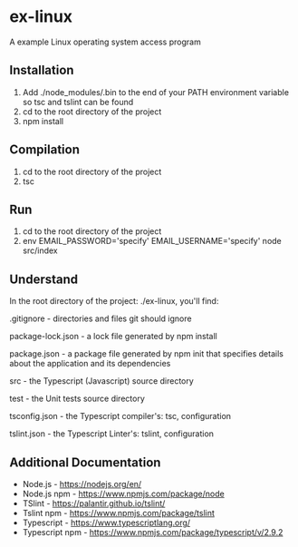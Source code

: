 # ex-linux
A example Linux operating system access program

## Installation
1. Add ./node_modules/.bin to the end of your PATH environment variable so tsc and tslint can be found
2. cd to the root directory of the project
3. npm install

## Compilation
1. cd to the root directory of the project 
2. tsc

## Run
1. cd to the root directory of the project
2. env EMAIL_PASSWORD='specify' EMAIL_USERNAME='specify' node src/index

## Understand
In the root directory of the project: ./ex-linux, you'll find:

.gitignore - directories and files git should ignore

package-lock.json - a lock file generated by npm install

package.json - a package file generated by npm init that specifies details about the application and its dependencies

src - the Typescript (Javascript) source directory

test - the Unit tests source directory

tsconfig.json - the Typescript compiler's: tsc, configuration

tslint.json - the Typescript Linter's: tslint, configuration

## Additional Documentation
* Node.js - https://nodejs.org/en/
* Node.js npm - https://www.npmjs.com/package/node
* TSlint - https://palantir.github.io/tslint/
* Tslint npm - https://www.npmjs.com/package/tslint
* Typescript - https://www.typescriptlang.org/
* Typescript npm - https://www.npmjs.com/package/typescript/v/2.9.2
